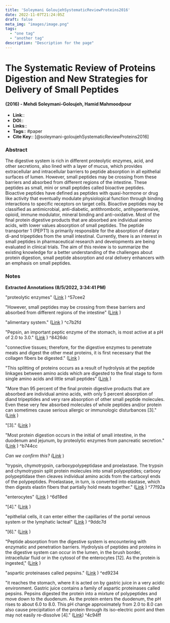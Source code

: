 ```yaml
---
title: 'Soleymani GoloujehSystematicReviewProteins2016'
date: 2022-11-07T21:24:05Z
draft: false
meta_img: "images/image.png"
tags:
  - "one tag"
  - "another tag"
description: "Description for the page"
---
```

# The Systematic Review of Proteins Digestion and New Strategies for Delivery of Small Peptides
#### (2016) - Mehdi Soleymani-Goloujeh, Hamid Mahmoodpour
- **Link**:: 
- **DOI**:: 
- **Links**:: 
- **Tags**:: #paper
- **Cite Key**:: [@soleymani-goloujehSystematicReviewProteins2016] 

### Abstract
The digestive system is rich in different proteolytic enzymes, acid, and other secretions, also lined with a layer of mucus, which provides extracellular and intracellular barriers to peptide absorption in all epithelial surfaces of lumen. However, small peptides may be crossing from these barriers and absorbed from different regions of the intestine. These peptides as small, mini or small peptides called bioactive peptides. Bioactive peptides have defined as peptides with quasi-hormone or drug like activity that eventually modulate physiological function through binding interactions to specific receptors on target cells. Bioactive peptides may be classified as antimicrobial, anti-diabetic, antithrombotic, antihypertensive, opioid, immune modulator, mineral binding and anti-oxidative. Most of the final protein digestive products that are absorbed are individual amino acids, with lower values absorption of small peptides. The peptide transporter 1 (PEPT1) is primarily responsible for the absorption of dietary di-and tripeptides from the small intestinal. Currently, there is an interest in small peptides in pharmaceutical research and developments are being evaluated in clinical trials. The aim of this review is to summarize the existing knowledge for a better understanding of the challenges about protein digestion, small peptide absorption and oral delivery enhancers with an emphasis on small peptides.

### Notes
<b>Extracted Annotations (8/5/2022, 3:34:41 PM)</b> 

"proteolytic enzymes" ([Link](zotero://open-pdf/library/items/8QI5LAQC?page=2) ) ^57cee2

"However, small peptides may be crossing from these barriers and absorbed from different regions of the intestine" ([Link](zotero://open-pdf/library/items/8QI5LAQC?page=2) )

"alimentary system." ([Link](zotero://open-pdf/library/items/8QI5LAQC?page=2) ) ^c7b2fd

"Pepsin, an important peptic enzyme of the stomach, is most active at a pH of 2.0 to 3.0." ([Link](zotero://open-pdf/library/items/8QI5LAQC?page=3) ) ^8426dc

"connective tissues; therefore, for the digestive enzymes to penetrate meats and digest the other meat proteins, it is first necessary that the collagen fibers be digested." ([Link](zotero://open-pdf/library/items/8QI5LAQC?page=3) )

"This splitting of proteins occurs as a result of hydrolysis at the peptide linkages between amino acids which are digested to the final stage to form single amino acids and little small peptides" ([Link](zotero://open-pdf/library/items/8QI5LAQC?page=3) )

"More than 95 percent of the final protein digestive products that are absorbed are individual amino acids, with only 5 percent absorption of diand tripeptides and very rare absorption of other small peptide molecules. Even these very few absorbed molecules of whole peptides and/or protein can sometimes cause serious allergic or immunologic disturbances [3]." ([Link](zotero://open-pdf/library/items/8QI5LAQC?page=3) )

"[3]." ([Link](zotero://open-pdf/library/items/8QI5LAQC?page=3) )

"Most protein digestion occurs in the initial of small intestine, in the duodenum and jejunum, by proteolytic enzymes from pancreatic secretion." ([Link](zotero://open-pdf/library/items/8QI5LAQC?page=3) ) ^b744cc

<i>Can we confirm this? ([Link](zotero://open-pdf/library/items/8QI5LAQC?page=3)</i> )

"trypsin, chymotrypsin, carboxypolypeptidase and proelastase. The trypsin and chymotrypsin split protein molecules into small polypeptides; carboxy polypeptidase then cleaves individual amino acids from the carboxyl ends of the polypeptides. Proelastase, in turn, is converted into elastase, which then digests elastin fibers that partially hold meats together." ([Link](zotero://open-pdf/library/items/8QI5LAQC?page=3) ) ^77f92a

"enterocytes" ([Link](zotero://open-pdf/library/items/8QI5LAQC?page=3) ) ^6d18ed

"[4]." ([Link](zotero://open-pdf/library/items/8QI5LAQC?page=3) )

"epithelial cells, it can enter either the capillaries of the portal venous system or the lymphatic lacteal" ([Link](zotero://open-pdf/library/items/8QI5LAQC?page=3) ) ^9ddc7d

"[6]." ([Link](zotero://open-pdf/library/items/8QI5LAQC?page=3) )

"Peptide absorption from the digestive system is encountering with enzymatic and penetration barriers. Hydrolysis of peptides and proteins in the digestive system can occur in the lumen, in the brush border, intracellular fluid or in the cytosol of the enterocytes [12]. As the protein is ingested," ([Link](zotero://open-pdf/library/items/8QI5LAQC?page=3) )

"aspartic proteinases called pepsins." ([Link](zotero://open-pdf/library/items/8QI5LAQC?page=4) ) ^ed9234

"it reaches the stomach, where it is acted on by gastric juice in a very acidic environment. Gastric juice contains a family of aspartic proteinases called pepsins. Pepsins digested the protein into a mixture of polypeptides and move down to the duodenum. As the protein enters the duodenum, the pH rises to about 6.0 to 8.0. This pH change approximately from 2.0 to 8.0 can also cause precipitation of the protein through its iso-electric point and then may not easily re-dissolve [4]." ([Link](zotero://open-pdf/library/items/8QI5LAQC?page=4)) ^4c94ff